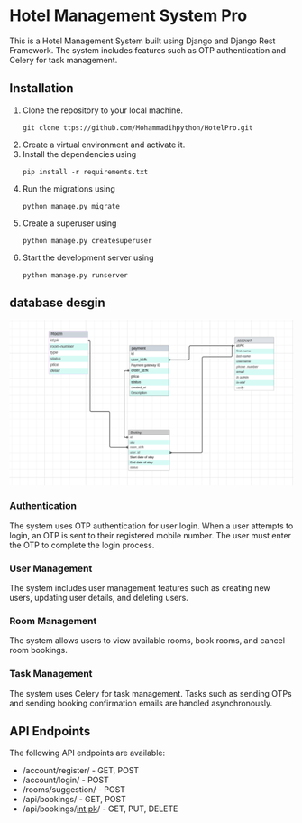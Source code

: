 # Hotel Management System Pro
This is a Hotel Management System built using Django and Django Rest Framework. The system includes features such as OTP authentication and Celery for task management.


## Installation

1. Clone the repository to your local machine.
   ```
   git clone ttps://github.com/Mohammadihpython/HotelPro.git
   ```
2. Create a virtual environment and activate it.
3. Install the dependencies using 
   ```
   pip install -r requirements.txt
   ```
4. Run the migrations using  
    ```
   python manage.py migrate
    ```
7. Create a superuser using 
   ```
   python manage.py createsuperuser
   ```
8. Start the development server using
   ```
   python manage.py runserver
   ``` 

## database desgin 
![database degine image](<docs/images/Screenshot from 2023-09-16 21-34-28.png> )
### Authentication

The system uses OTP authentication for user login. When a user attempts to login, an OTP is sent to their registered mobile number. The user must enter the OTP to complete the login process.

### User Management

The system includes user management features such as creating new users, updating user details, and deleting users.

### Room Management

The system allows users to view available rooms, book rooms, and cancel room bookings.

### Task Management

The system uses Celery for task management. Tasks such as sending OTPs and sending booking confirmation emails are handled asynchronously.

## API Endpoints

The following API endpoints are available:

- /account/register/ - GET, POST
- /account/login/ - POST
- /rooms/suggestion/ - POST
- /api/bookings/ - GET, POST
- /api/bookings/<int:pk>/ - GET, PUT, DELETE
